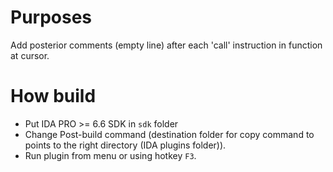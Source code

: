 # Purposes
Add posterior comments (empty line) after each 'call' instruction in function at cursor.

# How build
  - Put IDA PRO >= 6.6 SDK in ```sdk``` folder
  - Change Post-build command (destination folder for copy command to points to the right directory (IDA plugins folder)).
  - Run plugin from menu or using hotkey ```F3```.
